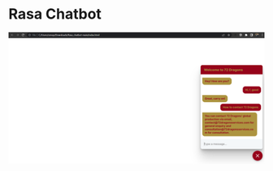# Rasa Chatbot

![alt text](https://github.com/zenopereira/Rasa_chatbot/blob/main/Chatbot-company%20-image.png)

